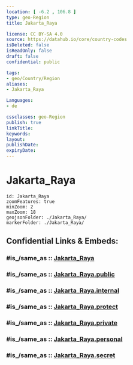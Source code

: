 ```yaml
---
location: [ -6.2 , 106.8 ] 
type: geo-Region
title: Jakarta_Raya

license: CC BY-SA 4.0
source: https://datahub.io/core/country-codes
isDeleted: false
isReadOnly: false
draft: false
confidential: public

tags:
- geo/Country/Region
aliases:
- Jakarta_Raya

Languages:
- de

cssclasses: geo-Region
publish: true
linkTitle: 
keywords: 
layout: 
publishDate: 
expiryDate: 
---
```


# Jakarta_Raya

```leaflet
id: Jakarta_Raya
zoomFeatures: true 
minZoom: 2 
maxZoom: 18
geojsonFolder: ./Jakarta_Raya/
markerFolder: ./Jakarta_Raya/
```


## Confidential Links & Embeds: 

### #is_/same_as :: [Jakarta_Raya](/_Standards/Earth/Continent/Asia/Asia~South~East/Malay_Archipelago/Indonesia/provinces~Indonesia/Jakarta_Raya.md) 

### #is_/same_as :: [Jakarta_Raya.public](/_public/Earth/Continent/Asia/Asia~South~East/Malay_Archipelago/Indonesia/provinces~Indonesia/Jakarta_Raya.public.md) 

### #is_/same_as :: [Jakarta_Raya.internal](/_internal/Earth/Continent/Asia/Asia~South~East/Malay_Archipelago/Indonesia/provinces~Indonesia/Jakarta_Raya.internal.md) 

### #is_/same_as :: [Jakarta_Raya.protect](/_protect/Earth/Continent/Asia/Asia~South~East/Malay_Archipelago/Indonesia/provinces~Indonesia/Jakarta_Raya.protect.md) 

### #is_/same_as :: [Jakarta_Raya.private](/_private/Earth/Continent/Asia/Asia~South~East/Malay_Archipelago/Indonesia/provinces~Indonesia/Jakarta_Raya.private.md) 

### #is_/same_as :: [Jakarta_Raya.personal](/_personal/Earth/Continent/Asia/Asia~South~East/Malay_Archipelago/Indonesia/provinces~Indonesia/Jakarta_Raya.personal.md) 

### #is_/same_as :: [Jakarta_Raya.secret](/_secret/Earth/Continent/Asia/Asia~South~East/Malay_Archipelago/Indonesia/provinces~Indonesia/Jakarta_Raya.secret.md)

